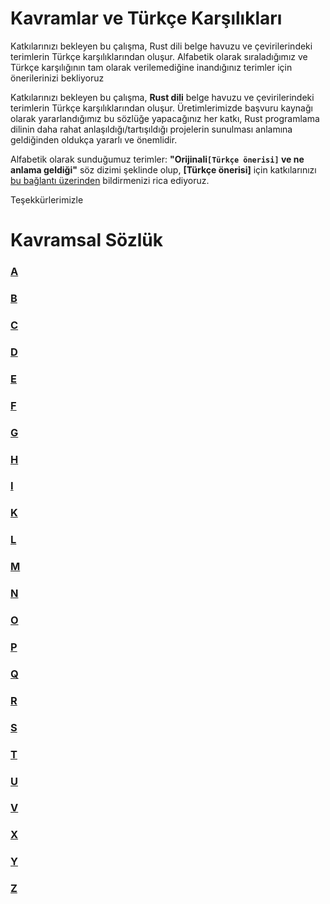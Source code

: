 # Kavramlar ve Türkçe Karşılıkları

Katkılarınızı bekleyen bu çalışma, Rust dili belge havuzu ve çevirilerindeki terimlerin Türkçe karşılıklarından oluşur. Alfabetik olarak sıraladığımız ve Türkçe karşılığının tam olarak verilemediğine inandığınız terimler için önerilerinizi bekliyoruz

Katkılarınızı bekleyen bu çalışma, **Rust dili** belge havuzu ve çevirilerindeki terimlerin Türkçe karşılıklarından oluşur. Üretimlerimizde başvuru kaynağı olarak yararlandığımız bu sözlüğe yapacağınız her katkı, Rust programlama dilinin daha rahat anlaşıldığı/tartışıldığı projelerin sunulması anlamına geldiğinden oldukça yararlı ve önemlidir.  

Alfabetik olarak sunduğumuz terimler: **"Orijinali`[Türkçe önerisi]` ve ne anlama geldiği"** söz dizimi şeklinde olup, **[Türkçe önerisi]** için katkılarınızı [bu bağlantı üzerinden](https://github.com/RustDili/dokuman/issues/34) bildirmenizi rica ediyoruz.

Teşekkürlerimizle

# Kavramsal Sözlük

### [A](https://github.com/RustDili/dokuman/blob/master/sozluk/A.md)
### [B](https://github.com/RustDili/dokuman/blob/master/sozluk/B.md)
### [C](https://github.com/RustDili/dokuman/blob/master/sozluk/C.md)
### [D](https://github.com/RustDili/dokuman/blob/master/sozluk/D.md)
### [E](https://github.com/RustDili/dokuman/blob/master/sozluk/E.md)
### [F](https://github.com/RustDili/dokuman/blob/master/sozluk/F.md)
### [G](https://github.com/RustDili/dokuman/blob/master/sozluk/G.md)
### [H](https://github.com/RustDili/dokuman/blob/master/sozluk/H.md)
### [I](https://github.com/RustDili/dokuman/blob/master/sozluk/I.md)
### [K](https://github.com/RustDili/dokuman/blob/master/sozluk/K.md)
### [L](https://github.com/RustDili/dokuman/blob/master/sozluk/L.md)
### [M](https://github.com/RustDili/dokuman/blob/master/sozluk/M.md)
### [N](https://github.com/RustDili/dokuman/blob/master/sozluk/N.md)
### [O](https://github.com/RustDili/dokuman/blob/master/sozluk/O.md)
### [P](https://github.com/RustDili/dokuman/blob/master/sozluk/P.md)
### [Q](https://github.com/RustDili/dokuman/blob/master/sozluk/Q.md)
### [R](https://github.com/RustDili/dokuman/blob/master/sozluk/R.md)
### [S](https://github.com/RustDili/dokuman/blob/master/sozluk/S.md)
### [T](https://github.com/RustDili/dokuman/blob/master/sozluk/T.md)
### [U](https://github.com/RustDili/dokuman/blob/master/sozluk/U.md)
### [V](https://github.com/RustDili/dokuman/blob/master/sozluk/V.md)
### [X](https://github.com/RustDili/dokuman/blob/master/sozluk/X.md)
### [Y](https://github.com/RustDili/dokuman/blob/master/sozluk/Y.md)
### [Z](https://github.com/RustDili/dokuman/blob/master/sozluk/Z.md)
